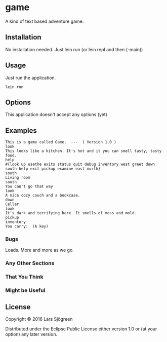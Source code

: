 # game

A kind of text based adventure game.

## Installation

No installation needed. Just lein run (or lein repl and then (-main))

## Usage

Just run the application.

`lein run`

## Options

This application doesn't accept any options (yet)

## Examples


```
This is a game called Game.  ---  ( Version 1.0 )
look
This looks like a kitchen. It's hot and it you can smell tasty, tasty food.
help
#{look up usethe exits status quit debug inventory west greet down south help exit pickup examine east north}
south
Living room
south
You can't go that way
look
A nice cozy couch and a bookcase.
down
Cellar
look
It's dark and terrifying here. It smells of moss and mold.
pickup
inventory
You carry:  (A key)
```


### Bugs

Loads. More and more as we go.

### Any Other Sections
### That You Think
### Might be Useful

## License

Copyright © 2016 Lars Sjögreen

Distributed under the Eclipse Public License either version 1.0 or (at
your option) any later version.
